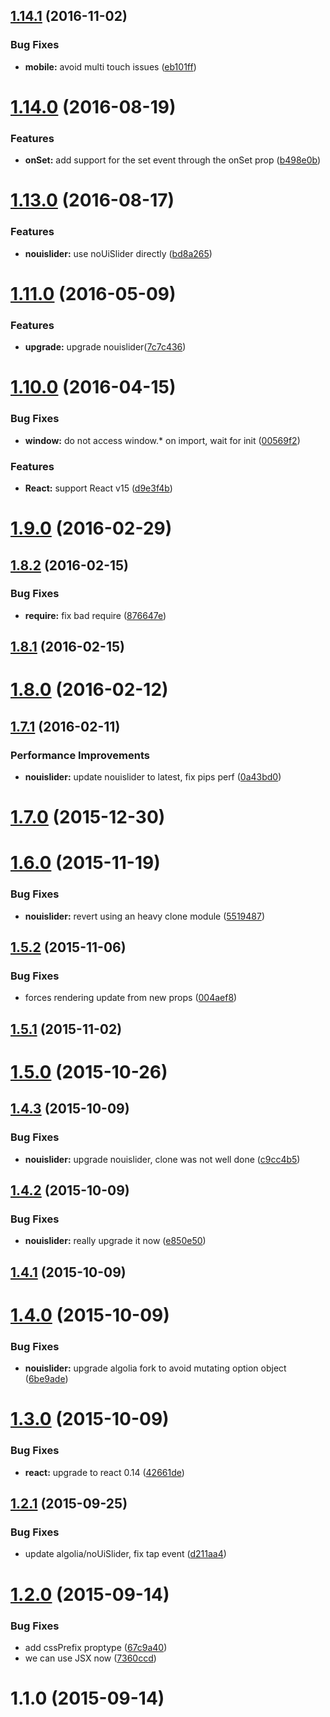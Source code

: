 <a name="1.14.1"></a>
## [1.14.1](https://github.com/algolia/react-nouislider/compare/v1.14.0...v1.14.1) (2016-11-02)


### Bug Fixes

* **mobile:** avoid multi touch issues ([eb101ff](https://github.com/algolia/react-nouislider/commit/eb101ff))



<a name="1.14.0"></a>
# [1.14.0](https://github.com/algolia/react-nouislider/compare/v1.13.0...v1.14.0) (2016-08-19)


### Features

* **onSet:** add support for the set event through the onSet prop ([b498e0b](https://github.com/algolia/react-nouislider/commit/b498e0b))



<a name="1.13.0"></a>
# [1.13.0](https://github.com/algolia/react-nouislider/compare/v1.12.0...v1.13.0) (2016-08-17)


### Features

* **nouislider:** use noUiSlider directly ([bd8a265](https://github.com/algolia/react-nouislider/commit/bd8a265))



<a name="1.11.0"></a>
# [1.11.0](https://github.com/algolia/react-nouislider/compare/v1.10.0...v1.11.0) (2016-05-09)


### Features

* **upgrade:** upgrade nouislider([7c7c436](https://github.com/algolia/react-nouislider/commit/7c7c436))



<a name="1.10.0"></a>
# [1.10.0](https://github.com/algolia/react-nouislider/compare/v1.9.0...v1.10.0) (2016-04-15)


### Bug Fixes

* **window:** do not access window.* on import, wait for init ([00569f2](https://github.com/algolia/react-nouislider/commit/00569f2))

### Features

* **React:** support React v15 ([d9e3f4b](https://github.com/algolia/react-nouislider/commit/d9e3f4b))



<a name="1.9.0"></a>
# [1.9.0](https://github.com/algolia/react-nouislider/compare/v1.8.2...v1.9.0) (2016-02-29)




<a name="1.8.2"></a>
## [1.8.2](https://github.com/algolia/react-nouislider/compare/v1.8.1...v1.8.2) (2016-02-15)


### Bug Fixes

* **require:** fix bad require ([876647e](https://github.com/algolia/react-nouislider/commit/876647e))



<a name="1.8.1"></a>
## [1.8.1](https://github.com/algolia/react-nouislider/compare/v1.8.0...v1.8.1) (2016-02-15)




<a name="1.8.0"></a>
# [1.8.0](https://github.com/algolia/react-nouislider/compare/1.7.1...v1.8.0) (2016-02-12)




<a name="1.7.1"></a>
## [1.7.1](https://github.com/algolia/react-nouislider/compare/1.7.0...1.7.1) (2016-02-11)


### Performance Improvements

* **nouislider:** update nouislider to latest, fix pips perf ([0a43bd0](https://github.com/algolia/react-nouislider/commit/0a43bd0))



<a name="1.7.0"></a>
# [1.7.0](https://github.com/algolia/react-nouislider/compare/v1.6.0...1.7.0) (2015-12-30)




<a name="1.6.0"></a>
# [1.6.0](https://github.com/algolia/react-nouislider/compare/v1.5.2...v1.6.0) (2015-11-19)


### Bug Fixes

* **nouislider:** revert using an heavy clone module ([5519487](https://github.com/algolia/react-nouislider/commit/5519487))



<a name="1.5.2"></a>
## [1.5.2](https://github.com/algolia/react-nouislider/compare/1.5.1...v1.5.2) (2015-11-06)


### Bug Fixes

* forces rendering update from new props ([004aef8](https://github.com/algolia/react-nouislider/commit/004aef8))



<a name="1.5.1"></a>
## [1.5.1](https://github.com/algolia/react-nouislider/compare/v1.5.0...1.5.1) (2015-11-02)




<a name="1.5.0"></a>
# [1.5.0](https://github.com/algolia/react-nouislider/compare/v1.4.3...v1.5.0) (2015-10-26)




<a name="1.4.3"></a>
## [1.4.3](https://github.com/algolia/react-nouislider/compare/v1.4.2...v1.4.3) (2015-10-09)


### Bug Fixes

* **nouislider:** upgrade nouislider, clone was not well done ([c9cc4b5](https://github.com/algolia/react-nouislider/commit/c9cc4b5))



<a name="1.4.2"></a>
## [1.4.2](https://github.com/algolia/react-nouislider/compare/v1.4.1...v1.4.2) (2015-10-09)


### Bug Fixes

* **nouislider:** really upgrade it now ([e850e50](https://github.com/algolia/react-nouislider/commit/e850e50))



<a name="1.4.1"></a>
## [1.4.1](https://github.com/algolia/react-nouislider/compare/v1.4.0...v1.4.1) (2015-10-09)




<a name="1.4.0"></a>
# [1.4.0](https://github.com/algolia/react-nouislider/compare/v1.3.0...v1.4.0) (2015-10-09)


### Bug Fixes

* **nouislider:** upgrade algolia fork to avoid mutating option object ([6be9ade](https://github.com/algolia/react-nouislider/commit/6be9ade))



<a name="1.3.0"></a>
# [1.3.0](https://github.com/algolia/react-nouislider/compare/v1.2.1...v1.3.0) (2015-10-09)


### Bug Fixes

* **react:** upgrade to react 0.14 ([42661de](https://github.com/algolia/react-nouislider/commit/42661de))



<a name="1.2.1"></a>
## [1.2.1](https://github.com/algolia/react-nouislider/compare/v1.2.0...v1.2.1) (2015-09-25)


### Bug Fixes

* update algolia/noUiSlider, fix tap event ([d211aa4](https://github.com/algolia/react-nouislider/commit/d211aa4))



<a name="1.2.0"></a>
# [1.2.0](https://github.com/algolia/react-nouislider/compare/v1.1.0...v1.2.0) (2015-09-14)


### Bug Fixes

* add cssPrefix proptype ([67c9a40](https://github.com/algolia/react-nouislider/commit/67c9a40))
* we can use JSX now ([7360ccd](https://github.com/algolia/react-nouislider/commit/7360ccd))



<a name="1.1.0"></a>
# 1.1.0 (2015-09-14)
